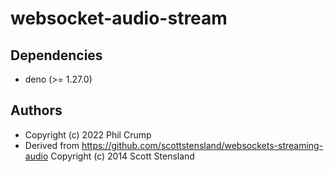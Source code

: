 # websocket-audio-stream

## Dependencies

* deno (>= 1.27.0)

## Authors

* Copyright (c) 2022 Phil Crump
* Derived from https://github.com/scottstensland/websockets-streaming-audio Copyright (c) 2014 Scott Stensland